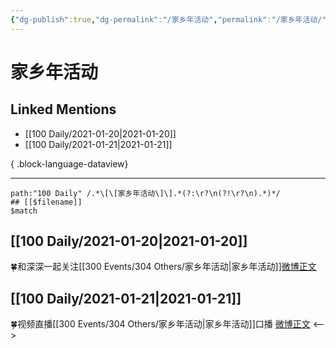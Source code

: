 ```yaml
---
{"dg-publish":true,"dg-permalink":"/家乡年活动","permalink":"/家乡年活动/","created":"2023-04-08T21:05:52.000+08:00","updated":"2023-08-24T19:35:03.715+08:00"}
---
```


# 家乡年活动

## Linked Mentions
- [[100 Daily/2021-01-20\|2021-01-20]]
- [[100 Daily/2021-01-21\|2021-01-21]]

{ .block-language-dataview}

---

```expander
path:"100 Daily" /.*\[\[家乡年活动\]\].*(?:\r?\n(?!\r?\n).*)*/
## [[$filename]]
$match
```
## [[100 Daily/2021-01-20\|2021-01-20]]
🍀和深深一起关注[[300 Events/304 Others/家乡年活动\|家乡年活动]][微博正文](https://m.weibo.cn/6466290670/4595385286793542)
## [[100 Daily/2021-01-21\|2021-01-21]]
🍀视频直播[[300 Events/304 Others/家乡年活动\|家乡年活动]]口播 [微博正文](https://m.weibo.cn/6466290670/4595829753253192)
<-->